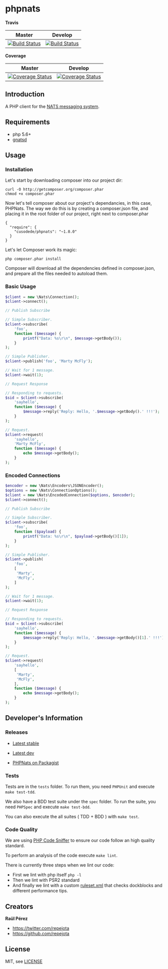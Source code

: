 phpnats
=======

**Travis**

| Master  | Develop |
| ------------- | ------------- |
| [![Build Status](https://travis-ci.org/repejota/phpnats.png?branch=master)](https://travis-ci.org/repejota/phpnats)  | [![Build Status](https://travis-ci.org/repejota/phpnats.png?branch=develop)](https://travis-ci.org/repejota/phpnats)  |

**Coverage**

| Master  | Develop |
| ------------- | ------------- |
| [![Coverage Status](https://coveralls.io/repos/repejota/phpnats/badge.svg?branch=master)](https://coveralls.io/r/repejota/phpnats?branch=master) | [![Coverage Status](https://coveralls.io/repos/repejota/phpnats/badge.svg?branch=develop)](https://coveralls.io/r/repejota/phpnats?branch=develop)  |

Introduction
------------

A PHP client for the [NATS messaging system](https://nats.io).

Requirements
------------

* php 5.6+
* [gnatsd](https://github.com/apcera/gnatsd)


Usage
-----

### Installation

Let's start by downloading composer into our project dir:
```
curl -O http://getcomposer.org/composer.phar
chmod +x composer.phar
```

Now let's tell composer about our project's dependancies, in this case, PHPNats. The way we do this is by creating a composer.json file, and placing it in the root folder of our project, right next to composer.phar

```
{
  "require": {
    "cusodede/phpnats": "~1.0.0"
  }
}
```
Let's let Composer work its magic:
```
php composer.phar install
```
Composer will download all the dependencies defined in composer.json, and prepare all the files needed to autoload them.


### Basic Usage

```php
$client = new \Nats\Connection();
$client->connect();

// Publish Subscribe

// Simple Subscriber.
$client->subscribe(
    'foo',
    function ($message) {
        printf("Data: %s\r\n", $message->getBody());
    }
);

// Simple Publisher.
$client->publish('foo', 'Marty McFly');

// Wait for 1 message.
$client->wait(1);

// Request Response

// Responding to requests.
$sid = $client->subscribe(
    'sayhello',
    function ($message) {
        $message->reply('Reply: Hello, '.$message->getBody().' !!!');
    }
);

// Request.
$client->request(
    'sayhello',
    'Marty McFly',
    function ($message) {
        echo $message->getBody();
    }
);
```

### Encoded Connections

```php
$encoder = new \Nats\Encoders\JSONEncoder();
$options = new \Nats\ConnectionOptions();
$client = new \Nats\EncodedConnection($options, $encoder);
$client->connect();

// Publish Subscribe

// Simple Subscriber.
$client->subscribe(
    'foo',
    function ($payload) {
        printf("Data: %s\r\n", $payload->getBody()[1]);
    }
);

// Simple Publisher.
$client->publish(
    'foo',
    [
     'Marty',
     'McFly',
    ]
);

// Wait for 1 message.
$client->wait(1);

// Request Response

// Responding to requests.
$sid = $client->subscribe(
    'sayhello',
    function ($message) {
        $message->reply('Reply: Hello, '.$message->getBody()[1].' !!!');
    }
);

// Request.
$client->request(
    'sayhello',
    [
     'Marty',
     'McFly',
    ],
    function ($message) {
        echo $message->getBody();
    }
);
```


Developer's Information
-----------------------

### Releases

* [Latest stable](https://github.com/repejota/phpnats/tree/master)
* [Latest dev](https://github.com/repejota/phpnats/tree/develop)

* [PHPNats on Packagist](https://packagist.org/packages/repejota/nats)

### Tests

Tests are in the `tests` folder.
To run them, you need `PHPUnit` and execute `make test-tdd`.

We also have a BDD test suite under the `spec` folder.
To run the suite, you need `PHPSpec` and execute `make test-bdd`.

You can also execute the all suites ( TDD + BDD ) with `make test`.

### Code Quality

We are using [PHP Code Sniffer](http://pear.php.net/package/PHP_CodeSniffer/docs)
to ensure our code follow an high quality standard.

To perform an analysis of the code execute `make lint`.

There is currently three steps when we lint our code:

* First we lint with php itself `php -l`
* Then we lint with PSR2 standard
* And finally we lint with a custom [ruleset.xml](https://github.com/repejota/phpnats/blob/feature/lint-squiz/ruleset.xml) that checks dockblocks and different performance tips.


Creators
--------

**Raül Pérez**

- <https://twitter.com/repejota>
- <https://github.com/repejota>

License
-------

MIT, see [LICENSE](LICENSE)

